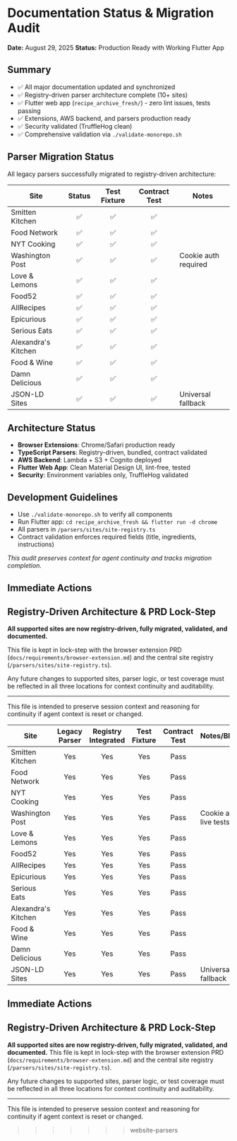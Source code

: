 # Documentation Status & Migration Audit

**Date:** August 29, 2025
**Status:** Production Ready with Working Flutter App

## Summary
- ✅ All major documentation updated and synchronized
- ✅ Registry-driven parser architecture complete (10+ sites)
- ✅ Flutter web app (`recipe_archive_fresh/`) - zero lint issues, tests passing
- ✅ Extensions, AWS backend, and parsers production ready
- ✅ Security validated (TruffleHog clean)
- ✅ Comprehensive validation via `./validate-monorepo.sh`

## Parser Migration Status

All legacy parsers successfully migrated to registry-driven architecture:

| Site               | Status | Test Fixture | Contract Test | Notes |
|--------------------|:------:|:------------:|:-------------:|-------|
| Smitten Kitchen    |   ✅   |      ✅      |      ✅       |       |
| Food Network       |   ✅   |      ✅      |      ✅       |       |
| NYT Cooking        |   ✅   |      ✅      |      ✅       |       |
| Washington Post    |   ✅   |      ✅      |      ✅       | Cookie auth required |
| Love & Lemons      |   ✅   |      ✅      |      ✅       |       |
| Food52             |   ✅   |      ✅      |      ✅       |       |
| AllRecipes         |   ✅   |      ✅      |      ✅       |       |
| Epicurious         |   ✅   |      ✅      |      ✅       |       |
| Serious Eats       |   ✅   |      ✅      |      ✅       |       |
| Alexandra's Kitchen|   ✅   |      ✅      |      ✅       |       |
| Food & Wine        |   ✅   |      ✅      |      ✅       |       |
| Damn Delicious     |   ✅   |      ✅      |      ✅       |       |
| JSON-LD Sites      |   ✅   |      ✅      |      ✅       | Universal fallback |

## Architecture Status
- **Browser Extensions**: Chrome/Safari production ready
- **TypeScript Parsers**: Registry-driven, bundled, contract validated
- **AWS Backend**: Lambda + S3 + Cognito deployed
- **Flutter Web App**: Clean Material Design UI, lint-free, tested
- **Security**: Environment variables only, TruffleHog validated

## Development Guidelines
- Use `./validate-monorepo.sh` to verify all components
- Run Flutter app: `cd recipe_archive_fresh && flutter run -d chrome`
- All parsers in `/parsers/sites/site-registry.ts`
- Contract validation enforces required fields (title, ingredients, instructions)

*This audit preserves context for agent continuity and tracks migration completion.*

## Immediate Actions

## Registry-Driven Architecture & PRD Lock-Step

**All supported sites are now registry-driven, fully migrated, validated, and documented.**

This file is kept in lock-step with the browser extension PRD (`docs/requirements/browser-extension.md`) and the central site registry (`/parsers/sites/site-registry.ts`).

Any future changes to supported sites, parser logic, or test coverage must be reflected in all three locations for context continuity and auditability.

---
This file is intended to preserve session context and reasoning for continuity if agent context is reset or changed.

| Site               | Legacy Parser | Registry Integrated | Test Fixture | Contract Test | Notes/Blockers |
|--------------------|:------------:|:------------------:|:------------:|:-------------:|----------------|
| Smitten Kitchen    |     Yes      |        Yes         |     Yes      |     Pass      |                |
| Food Network       |     Yes      |        Yes         |     Yes      |     Pass      |                |
| NYT Cooking        |     Yes      |        Yes         |     Yes      |     Pass      |                |
| Washington Post    |     Yes      |        Yes         |     Yes      |     Pass      | Cookie auth for live tests |
| Love & Lemons      |     Yes      |        Yes         |     Yes      |     Pass      |                |
| Food52             |     Yes      |        Yes         |     Yes      |     Pass      |                |
| AllRecipes         |     Yes      |        Yes         |     Yes      |     Pass      |                |
| Epicurious         |     Yes      |        Yes         |     Yes      |     Pass      |                |
| Serious Eats       |     Yes      |        Yes         |     Yes      |     Pass      |                |
| Alexandra's Kitchen|     Yes      |        Yes         |     Yes      |     Pass      |                |
| Food & Wine        |     Yes      |        Yes         |     Yes      |     Pass      |                |
| Damn Delicious     |     Yes      |        Yes         |     Yes      |     Pass      |                |
| JSON-LD Sites      |     Yes      |        Yes         |     Yes      |     Pass      | Universal fallback |

## Immediate Actions

## Registry-Driven Architecture & PRD Lock-Step

**All supported sites are now registry-driven, fully migrated, validated, and documented.**
This file is kept in lock-step with the browser extension PRD (`docs/requirements/browser-extension.md`) and the central site registry (`/parsers/sites/site-registry.ts`).

Any future changes to supported sites, parser logic, or test coverage must be reflected in all three locations for context continuity and auditability.

---
This file is intended to preserve session context and reasoning for continuity if agent context is reset or changed.
>>>>>>> website-parsers
